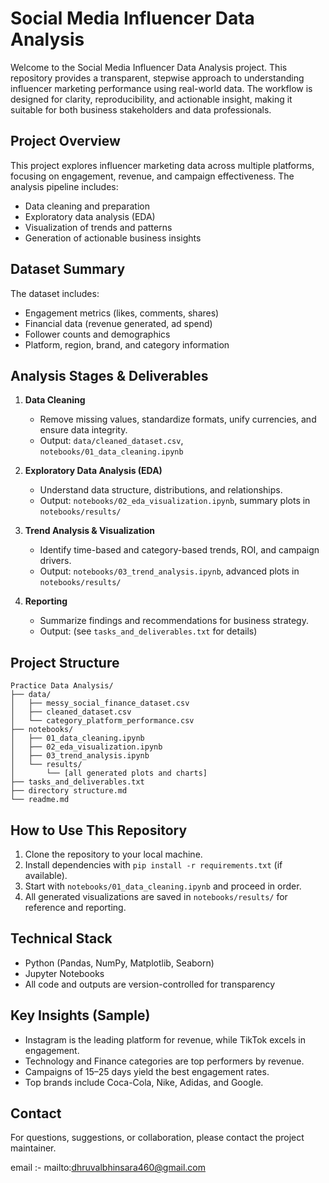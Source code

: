 
# Social Media Influencer Data Analysis

Welcome to the Social Media Influencer Data Analysis project. This repository provides a transparent, stepwise approach to understanding influencer marketing performance using real-world data. The workflow is designed for clarity, reproducibility, and actionable insight, making it suitable for both business stakeholders and data professionals.

## Project Overview

This project explores influencer marketing data across multiple platforms, focusing on engagement, revenue, and campaign effectiveness. The analysis pipeline includes:

- Data cleaning and preparation
- Exploratory data analysis (EDA)
- Visualization of trends and patterns
- Generation of actionable business insights

## Dataset Summary

The dataset includes:
- Engagement metrics (likes, comments, shares)
- Financial data (revenue generated, ad spend)
- Follower counts and demographics
- Platform, region, brand, and category information

## Analysis Stages & Deliverables

1. **Data Cleaning**  
	- Remove missing values, standardize formats, unify currencies, and ensure data integrity.  
	- Output: `data/cleaned_dataset.csv`, `notebooks/01_data_cleaning.ipynb`

2. **Exploratory Data Analysis (EDA)**  
	- Understand data structure, distributions, and relationships.  
	- Output: `notebooks/02_eda_visualization.ipynb`, summary plots in `notebooks/results/`

3. **Trend Analysis & Visualization**  
	- Identify time-based and category-based trends, ROI, and campaign drivers.  
	- Output: `notebooks/03_trend_analysis.ipynb`, advanced plots in `notebooks/results/`

4. **Reporting**  
	- Summarize findings and recommendations for business strategy.  
	- Output: (see `tasks_and_deliverables.txt` for details)

## Project Structure

```text
Practice Data Analysis/
├── data/
│   ├── messy_social_finance_dataset.csv
│   ├── cleaned_dataset.csv
│   └── category_platform_performance.csv
├── notebooks/
│   ├── 01_data_cleaning.ipynb
│   ├── 02_eda_visualization.ipynb
│   ├── 03_trend_analysis.ipynb
│   └── results/
│       └── [all generated plots and charts]
├── tasks_and_deliverables.txt
├── directory structure.md
└── readme.md
```

## How to Use This Repository

1. Clone the repository to your local machine.
2. Install dependencies with `pip install -r requirements.txt` (if available).
3. Start with `notebooks/01_data_cleaning.ipynb` and proceed in order.
4. All generated visualizations are saved in `notebooks/results/` for reference and reporting.

## Technical Stack

- Python (Pandas, NumPy, Matplotlib, Seaborn)
- Jupyter Notebooks
- All code and outputs are version-controlled for transparency

## Key Insights (Sample)

- Instagram is the leading platform for revenue, while TikTok excels in engagement.
- Technology and Finance categories are top performers by revenue.
- Campaigns of 15–25 days yield the best engagement rates.
- Top brands include Coca-Cola, Nike, Adidas, and Google.

## Contact

For questions, suggestions, or collaboration, please contact the project maintainer.

email :- mailto:dhruvalbhinsara460@gmail.com
